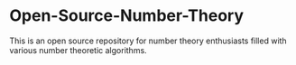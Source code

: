 # Open-Source-Number-Theory
This is an open source repository for number theory enthusiasts filled with various number theoretic algorithms.
